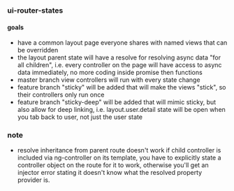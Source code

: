 ### ui-router-states

#### goals
* have a common layout page everyone shares with named views that can be overridden
* the layout parent state will have a resolve for resolving async data "for all children", i.e. every controller on the page
will have access to async data immediately, no more coding inside promise then functions
* master branch view controllers will run with every state change
* feature branch "sticky" will be added that will make the views "stick", so their controllers only run once
* feature branch "sticky-deep" will be added that will mimic sticky, but also allow for deep linking,
i.e. layout.user.detail state will be open when you tab back to user, not just the user state


### note
* resolve inheritance from parent route doesn't work if child controller is included via ng-controller on its template,
you have to explicitly state a controller object on the route for it to work, otherwise you'll get an injector error
stating it doesn't know what the resolved property provider is.


